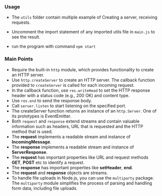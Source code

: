 ### Usage
- The ```utils``` folder contain multiple example of Creating a server, receiving requests.

- Uncomment the import statement of any imported utils file in ```main.js``` to see the result.

- run the program with command
``` npm start ```

### Main Points
- Require the built-in ```http``` module, which provides functionality to create an HTTP server.
- Use ```http.createServer``` to create an HTTP server. The callback function provided to ```createServer``` is called for each incoming request.
- In the callback function, use ```res.writeHead``` to set the HTTP response header with a status code (e.g., 200 OK) and content type.
- Use ```res.end``` to send the response body.
- Call ```server.listen``` to start listening on the specified port.
- The  createServer function returns an instance of an ```http.Server```. One of its prototypes is EventEmitter.
- Both ```request``` and ```response``` extend streams and contain valuable information such as headers, URL that is requested and the HTTP method that is used.
- The **request** implements a readable stream and instance of **IncomingMessage**.
- The **response** implements a readable stream and instance of **ServerResponse**.
- The **request** has important properties like URL and request methods **GET**, **POST** etc to identify a request.
- The **response** has important properties like **setHeader**, **end**.
- The **request** and **response** objects are streams.
- To handle file uploads in Node.js, you can use the ```multiparty``` package. The ```multiparty``` module simplifies the process of parsing and handling form data, including file uploads.



